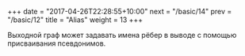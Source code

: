 +++
date =  "2017-04-26T22:28:55+10:00"
next = "/basic/14"
prev = "/basic/12"
title = "Alias"
weight = 13
+++

Выходной граф может задавать имена рёбер в выводе с помощью  присваивания псевдонимов.